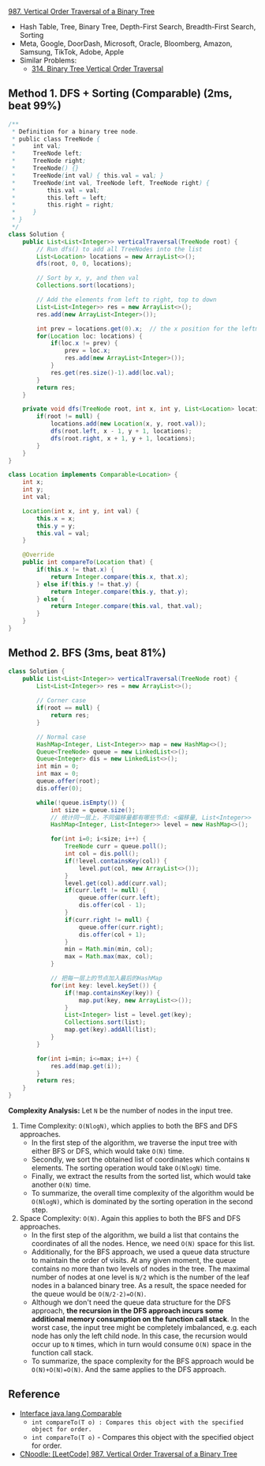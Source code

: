 [987. Vertical Order Traversal of a Binary Tree](https://leetcode.com/problems/vertical-order-traversal-of-a-binary-tree/description/)

* Hash Table, Tree, Binary Tree, Depth-First Search, Breadth-First Search, Sorting
* Meta, Google, DoorDash, Microsoft, Oracle, Bloomberg, Amazon, Samsung, TikTok, Adobe, Apple
* Similar Problems:
  * [314. Binary Tree Vertical Order Traversal](https://leetcode.com/problems/binary-tree-vertical-order-traversal/description/)


## Method 1. DFS + Sorting (Comparable) (2ms, beat 99%)
```java
/**
 * Definition for a binary tree node.
 * public class TreeNode {
 *     int val;
 *     TreeNode left;
 *     TreeNode right;
 *     TreeNode() {}
 *     TreeNode(int val) { this.val = val; }
 *     TreeNode(int val, TreeNode left, TreeNode right) {
 *         this.val = val;
 *         this.left = left;
 *         this.right = right;
 *     }
 * }
 */
class Solution {
    public List<List<Integer>> verticalTraversal(TreeNode root) {
        // Run dfs() to add all TreeNodes into the list
        List<Location> locations = new ArrayList<>();
        dfs(root, 0, 0, locations);

        // Sort by x, y, and then val
        Collections.sort(locations);

        // Add the elements from left to right, top to down
        List<List<Integer>> res = new ArrayList<>();
        res.add(new ArrayList<Integer>());

        int prev = locations.get(0).x;  // the x position for the leftmost Location
        for(Location loc: locations) {
            if(loc.x != prev) {
                prev = loc.x;
                res.add(new ArrayList<Integer>());
            }
            res.get(res.size()-1).add(loc.val);
        }
        return res;
    }

    private void dfs(TreeNode root, int x, int y, List<Location> locations) {
        if(root != null) {
            locations.add(new Location(x, y, root.val));
            dfs(root.left, x - 1, y + 1, locations);
            dfs(root.right, x + 1, y + 1, locations);
        }
    }
}

class Location implements Comparable<Location> {
    int x;
    int y;
    int val;

    Location(int x, int y, int val) {
        this.x = x;
        this.y = y;
        this.val = val;
    }

    @Override
    public int compareTo(Location that) {
        if(this.x != that.x) {
            return Integer.compare(this.x, that.x);
        } else if(this.y != that.y) {
            return Integer.compare(this.y, that.y);
        } else {
            return Integer.compare(this.val, that.val);
        }
    }
}
```


## Method 2. BFS (3ms, beat 81%)
```java
class Solution {
    public List<List<Integer>> verticalTraversal(TreeNode root) {
        List<List<Integer>> res = new ArrayList<>();
        
        // Corner case
        if(root == null) {
            return res;
        }

        // Normal case
        HashMap<Integer, List<Integer>> map = new HashMap<>();
        Queue<TreeNode> queue = new LinkedList<>();
        Queue<Integer> dis = new LinkedList<>();
        int min = 0;
        int max = 0;
        queue.offer(root);
        dis.offer(0);

        while(!queue.isEmpty()) {
            int size = queue.size();
            // 统计同一层上，不同偏移量都有哪些节点: <偏移量, List<Integer>>
            HashMap<Integer, List<Integer>> level = new HashMap<>();

            for(int i=0; i<size; i++) {
                TreeNode curr = queue.poll();
                int col = dis.poll();
                if(!level.containsKey(col)) {
                    level.put(col, new ArrayList<>());
                }
                level.get(col).add(curr.val);
                if(curr.left != null) {
                    queue.offer(curr.left);
                    dis.offer(col - 1);
                }
                if(curr.right != null) {
                    queue.offer(curr.right);
                    dis.offer(col + 1);
                }
                min = Math.min(min, col);
                max = Math.max(max, col);
            }

            // 把每一层上的节点加入最后的HashMap
            for(int key: level.keySet()) {
                if(!map.containsKey(key)) {
                    map.put(key, new ArrayList<>());
                }
                List<Integer> list = level.get(key);
                Collections.sort(list);
                map.get(key).addAll(list);
            }
        }

        for(int i=min; i<=max; i++) {
            res.add(map.get(i));
        }
        return res;
    }
}
```
**Complexity Analysis:**
Let `N` be the number of nodes in the input tree.
1. Time Complexity: `O(NlogN)`, which applies to both the BFS and DFS approaches.
   * In the first step of the algorithm, we traverse the input tree with either BFS or DFS, which would take `O(N)` time.
   * Secondly, we sort the obtained list of coordinates which contains `N` elements. The sorting operation would take `O(NlogN)` time.
   * Finally, we extract the results from the sorted list, which would take another `O(N)` time.
   * To summarize, the overall time complexity of the algorithm would be `O(NlogN)`, which is dominated by the sorting operation in the second step.
2. Space Complexity: `O(N)`. Again this applies to both the BFS and DFS approaches.
   * In the first step of the algorithm, we build a list that contains the coordinates of all the nodes. Hence, we need `O(N)` space for this list.
   * Additionally, for the BFS approach, we used a queue data structure to maintain the order of visits. At any given moment, the queue contains no more than two levels of nodes in the tree. The maximal number of nodes at one level is `N/2` which is the number of the leaf nodes in a balanced binary tree. As a result, the space needed for the queue would be `O(N/2⋅2)=O(N)`.
   * Although we don't need the queue data structure for the DFS approach, **the recursion in the DFS approach incurs some additional memory consumption on the function call stack**. In the worst case, the input tree might be completely imbalanced, e.g. each node has only the left child node. In this case, the recursion would occur up to `N` times, which in turn would consume `O(N)` space in the function call stack.
   * To summarize, the space complexity for the BFS approach would be `O(N)+O(N)=O(N)`. And the same applies to the DFS approach.


## Reference
* [Interface java.lang.Comparable<T>](https://docs.oracle.com/en/java/javase/17/docs/api/java.base/java/lang/Comparable.html)
  * `int compareTo(T o) : Compares this object with the specified object for order.`
  * `int compareTo(T o)` - Compares this object with the specified object for order.
* [CNoodle: [LeetCode] 987. Vertical Order Traversal of a Binary Tree](https://www.cnblogs.com/cnoodle/p/12881028.html)